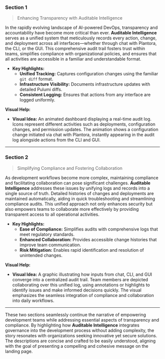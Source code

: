 ### Section 1

> Enhancing Transparency with Auditable Intelligence

In the rapidly evolving landscape of AI-powered DevOps, transparency and accountability have become more critical than
ever. **Auditable Intelligence** serves as a unified system that meticulously records every action, change, and
deployment across all interfaces—whether through chat with Plantora, the CLI, or the GUI. This comprehensive audit trail
fosters trust within teams, simplifies compliance with organizational policies, and ensures that all activities are
accessible in a familiar and understandable format.

- **Key Highlights:**
    - **Unified Tracking:** Captures configuration changes using the familiar `git diff` format.
    - **Infrastructure Visibility:** Documents infrastructure updates with detailed Pulumi diffs.
    - **Consistent Logging:** Ensures that actions from any interface are logged uniformly.

**Visual Help:**

- **Visual Idea:** An animated dashboard displaying a real-time audit log. Icons represent different activities such as
  deployments, configuration changes, and permission updates. The animation shows a configuration change initiated via
  chat with Plantora, instantly appearing in the audit log alongside actions from the CLI and GUI.

---

### Section 2

> Simplifying Compliance and Fostering Collaboration

As development workflows become more complex, maintaining compliance and facilitating collaboration can pose significant
challenges. **Auditable Intelligence** addresses these issues by unifying logs and records into a single source of
truth. Detailed histories of changes and deployments are maintained automatically, aiding in quick troubleshooting and
streamlining compliance audits. This unified approach not only enhances security but also empowers teams to collaborate
more effectively by providing transparent access to all operational activities.

- **Key Highlights:**
    - **Ease of Compliance:** Simplifies audits with comprehensive logs that meet regulatory standards.
    - **Enhanced Collaboration:** Provides accessible change histories that improve team communication.
    - **Risk Mitigation:** Enables rapid identification and resolution of unintended changes.

**Visual Help:**

- **Visual Idea:** A graphic illustrating how inputs from chat, CLI, and GUI converge into a centralized audit trail.
  Team members are depicted collaborating over this unified log, using annotations or highlights to identify issues and
  make informed decisions quickly. The visual emphasizes the seamless integration of compliance and collaboration into
  daily workflows.

---

These two sections seamlessly continue the narrative of empowering development teams while addressing essential aspects
of transparency and compliance. By highlighting how **Auditable Intelligence** integrates governance into the
development process without adding complexity, the story resonates with organizations seeking innovative yet secure
solutions. The descriptions are concise and crafted to be easily understood, aligning with the goal of presenting a
compelling and cohesive message on the landing page.
